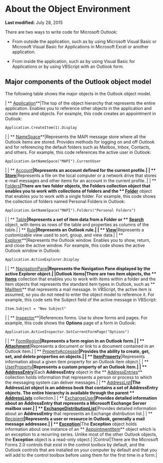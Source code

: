 
# About the Object Environment

 **Last modified:** July 28, 2015

There are two ways to write code for Microsoft Outlook:

- From outside the application, such as by using Microsoft Visual Basic or Microsoft Visual Basic for Applications in Microsoft Excel or another application.
    
- From inside the application, such as by using Visual Basic for Applications or by using VBScript with an Outlook form.
    

## Major components of the Outlook object model

The following table shows the major objects in the Outlook object model.



| ** [Application](797003e7-ecd1-eccb-eaaf-32d6ddde8348.md)**|The top of the object hierarchy that represents the entire application. Enables you to reference other objects in the application and create items and objects. For example, this code creates an appointment in Outlook: 
```
Application.CreateItem(1).Display
```

|
| ** [NameSpace](f0dcaa19-07f5-5d42-a3bf-2e42b7885644.md)**|Represents the MAPI message store where all the Outlook items are stored. Provides methods for logging on and off Outlook and for referencing the default folders such as Mailbox, Inbox, Contacts, and others. For example, this code references the active user in Outlook: 
```
Application.GetNameSpace("MAPI").CurrentUser
```

|
| ** [Account](f624438c-4e45-2822-18b6-bfe8074a33c0.md)**|Represents an account defined for the current profile.|
| ** [Store](1eb22fe9-8849-7476-5388-2515b48591b9.md)**|Represents a file on the local computer or a network drive that stores e-mail messages and other items for an account in the current profile. |
| ** [Folders](0c814c3c-74fc-414c-982d-a0097fcb35c2.md)**|There are two folder objects, the  **Folders** collection object that enables you to work with collections of folders and the ** [Folder](3cf6cda8-6d70-666e-2643-9d9c5b9cacfc.md)** object that enables you to work with a single folder. For example, this code shows the collection of folders named Personal Folders in Outlook:
```
Application.GetNameSpace("MAPI").Folders("Personal Folders")
```

|
| ** [Table](0affaafd-93fe-227a-acee-e09a86cadc20.md)**|Represents a set of item data from a  **Folder** or ** [Search](226a5d49-3caf-90dd-725c-265404d1939f.md)** object, with items as rows of the table and properties as columns of the table.|
| ** [Rule](ea2ddbcc-fd65-a636-c6da-79950033f385.md)**|Represents an Outlook rule.|
| ** [View](41c8d149-9912-1685-4c8b-3c849cc6f1ed.md)**|Represents a customizable view used to sort, group, and view data.|
| ** [Explorer](026591e5-049f-503a-4166-34e6dbc225fb.md)**|Represents the Outlook window. Enables you to show, return, and close the active window. For example, this code shows the active Outlook window in Outlook:
```
Application.ActiveExplorer.Display
```

|
| ** [NavigationPane](b6538c72-6115-99fc-c926-e0532a747823.md)**|Represents the Navigation Pane displayed by the active  **Explorer** object.|
|Outlook items|There are two item objects, the  ** [Items](3a99730b-e62a-5ca6-f6ec-911c95173242.md)** collection that enables you to work with items within a folder and the item objects that represents the standard item types in Outlook, such as ** [MailItem](14197346-05d2-0250-fa4c-4a6b07daf25f.md)** that represents a mail message. In VBScript, the active item is assumed, so you do not need to enter the object model to reference it. For example, this code sets the Subject field of the active message in VBScript:
```
Item.Subject = "New Subject"
```

|
| ** [Inspector](d7384756-669c-0549-1032-c3b864187994.md)**|References forms. Use to show forms and pages. For example, this code shows the  **Options** page of a form in Outlook:
```
Application.ActiveInspector.SetCurrentFormPage("Options")
```

|
| ** [FormRegion](3a0b83eb-4076-9cb3-86a9-68f9e44df89f.md)**|Represents a form region in an Outlook form.|
| ** [Attachment](3e11582b-ac90-0948-bc37-506570bb287b.md)**|Represents a document or link to a document contained in an Outlook item.|
| ** [PropertyAccessor](2fc91e13-703c-3ec9-9066-ffee7144306c.md)**|Provides the ability to create, get, set, and delete properties on objects.|
| ** [ItemProperty](3570d1f9-40ed-0a99-f63c-141134418c3b.md)**|Represents information about a given item property for an Outlook item object.|
| ** [UserProperty](c94f642f-4368-d775-a79f-ce6c39bfe1fd.md)**|Represents a custom property of an Outlook item.|
| ** [AddressEntry](d4a0a85e-8bab-bc56-57bc-d70c3c570c8e.md)**|Each  **AddressEntry** object in the ** [AddressEntries](db91b717-07c6-d1f2-c545-b766ee1f0c6b.md)** collection holds information that represents a person or process to which the messaging system can deliver messages.|
| ** [AddressList](84611afe-48b1-185b-df4b-0f004e7436ff.md)**|The  **AddressList** object is an address book that contains a set of **AddressEntry** objects. The entire hierarchy is available through the parent ** [AddressLists](b8c5ce75-3030-0179-45bb-f44fe6628074.md)** collection.|
| ** [ExchangeUser](6ec117d1-7fdb-aa36-b567-1242f8238df0.md)**|Provides detailed information about an  **AddressEntry** that represents a Microsoft Exchange Server mailbox user.|
| ** [ExchangeDistributionList](2830dfba-6c0a-a81f-6b98-92ac2aafb59d.md)**|Provides detailed information about an  **AddressEntry** that represents an Exchange distribution list.|
| ** [Recipient](8cee4d79-ec55-52a4-710b-6456944ca86d.md)**|Represents a user or resource in Outlook, generally a mail message addressee.|
| ** [Exception](010552b0-9ba6-c81b-1e3a-fd6a681e5163.md)**|The  **Exception** object holds information about one instance of an ** [AppointmentItem](204a409d-654e-27aa-643a-8344c631b82d.md)** object which is an exception to a recurring series. Unlike most of the other Outlook objects, the **Exception** object is a read-only object.|
|Control|There are the Microsoft Forms 2.0 controls that exist in the control toolbox by default, and the Outlook controls that are installed on your computer by default and that you will add to the control toolbox before using them for the first time in a form.|
